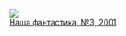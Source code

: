 ![](/books/sf_action/Андрей%20Георгиевич%20Дашков/Наша%20фантастика,%20№3,%202001.jpg)  
[Наша фантастика, №3, 2001](/books/sf_action/Андрей%20Георгиевич%20Дашков/Наша%20фантастика,%20№3,%202001)
